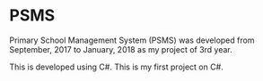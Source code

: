 # PSMS
Primary School Management System (PSMS) was developed from September, 2017 to January, 2018 as my project of 3rd year.

This is developed using C#. This is my first project on C#.